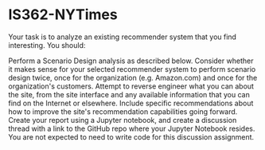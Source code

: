 # IS362-NYTimes

Your task is to analyze an existing recommender system that you find interesting.  You should:

Perform a Scenario Design analysis as described below.  Consider whether it makes sense for your selected recommender system to perform scenario design twice, once for the organization (e.g. Amazon.com) and once for the organization's customers.
Attempt to reverse engineer what you can about the site, from the site interface and any available information that you can find on the Internet or elsewhere.
Include specific recommendations about how to improve the site's recommendation capabilities going forward. 
Create your report using a Jupyter notebook, and create a discussion thread with a link to the GitHub repo where your Jupyter Notebook resides.  You are not expected to need to write code for this discussion assignment.
